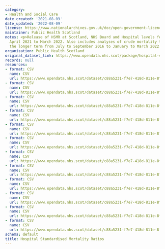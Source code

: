 ```yaml
---
category:
- Health and Social Care
date_created: '2021-08-09'
date_updated: '2022-08-09'
license: https://www.nationalarchives.gov.uk/doc/open-government-licence/version/3/
maintainer: Public Health Scotland
notes: <p>Release of HSMR at Scotland, NHS Board and Hospital levels for the period
  April 2021 to March 2022. Also includes analyses of crude mortality trends over
  the longer term from July to September 2016 to January to March 2022.</p>
organization: Public Health Scotland
original_dataset_link: https://www.opendata.nhs.scot/package/hospital-standardised-mortality-ratios
records: null
resources:
- format: CSV
  name: CSV
  url: https://www.opendata.nhs.scot/dataset/c88a5231-f7e7-418d-811e-8fc2bec79787/resource/dc09221b-57cd-4fbb-b1ec-d1ec8607d4bc/download/2022-08-09_admissions_type_open_data.csv
- format: CSV
  name: CSV
  url: https://www.opendata.nhs.scot/dataset/c88a5231-f7e7-418d-811e-8fc2bec79787/resource/0af7aecb-528c-4214-b86d-87370c0fa2b7/download/2022-08-09_age_group_open_data.csv
- format: CSV
  name: CSV
  url: https://www.opendata.nhs.scot/dataset/c88a5231-f7e7-418d-811e-8fc2bec79787/resource/5e19bfcc-814a-4ab5-91de-0863be84ebfb/download/2022-08-09_all_admissions_open_data_hb.csv
- format: CSV
  name: CSV
  url: https://www.opendata.nhs.scot/dataset/c88a5231-f7e7-418d-811e-8fc2bec79787/resource/1340bc5f-33a0-4be2-87a4-0e1738547b38/download/2022-08-09_all_admissions_open_data_hosp.csv
- format: CSV
  name: CSV
  url: https://www.opendata.nhs.scot/dataset/c88a5231-f7e7-418d-811e-8fc2bec79787/resource/64347580-f69f-49a0-acc9-b509bbceab58/download/2022-08-09_discharge_open_data.csv
- format: CSV
  name: CSV
  url: https://www.opendata.nhs.scot/dataset/c88a5231-f7e7-418d-811e-8fc2bec79787/resource/ec2af2be-87b6-4df8-b76c-7dd46061f5be/download/2022-08-09_pop_open_data.csv
- format: CSV
  name: CSV
  url: https://www.opendata.nhs.scot/dataset/c88a5231-f7e7-418d-811e-8fc2bec79787/resource/cc1488be-b6b3-4bb2-9245-8307ca92056f/download/2022-08-09_sex_open_data.csv
- format: CSV
  name: CSV
  url: https://www.opendata.nhs.scot/dataset/c88a5231-f7e7-418d-811e-8fc2bec79787/resource/b409ca3c-c6e3-4c3b-8910-fedabe2c8e6e/download/2022-08-09_simd_open_data.csv
- format: CSV
  name: CSV
  url: https://www.opendata.nhs.scot/dataset/c88a5231-f7e7-418d-811e-8fc2bec79787/resource/1dbd64b9-9e9f-4268-a083-4a2480ed2da3/download/2022-08-09_smr_open_data_hb.csv
- format: CSV
  name: CSV
  url: https://www.opendata.nhs.scot/dataset/c88a5231-f7e7-418d-811e-8fc2bec79787/resource/8381c6f3-21b1-4db6-9c12-fa464c9e4aa4/download/2022-08-09_smr_open_data_hosp.csv
- format: CSV
  name: CSV
  url: https://www.opendata.nhs.scot/dataset/c88a5231-f7e7-418d-811e-8fc2bec79787/resource/f46655f0-7d4d-4fba-95f1-76047cb84953/download/2022-08-09_spec_open_data.csv
- format: CSV
  name: CSV
  url: https://www.opendata.nhs.scot/dataset/c88a5231-f7e7-418d-811e-8fc2bec79787/resource/0f906b20-3e3d-4c0e-b6d4-23b74f209ec6/download/2022-08-09_place_open_data.csv
schema: default
title: Hospital Standardised Mortality Ratios
---
```

